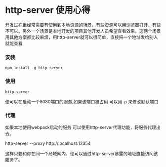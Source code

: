 # http-server 使用心得

开发过程重经常需要有使用到本地资源的场景，有些资源可以用浏览器打开，有些不可以。另外一个场景是本地开发的项目其他开发人员希望查看效果。这两个场景用其他方案都比较麻烦，用http-server就可以很简单，直接把一个地址发给别人就能查看

### 安装
```
npm install -g http-server
```

### 使用
```
http-server
```

便可以在启动一个8080端口的服务,如果该端口被占用 可以用-p 来修改默认端口

### 代理

如果本地使用webpack启动的服务 可以使用http-server代理功能，将服务代理出去。

http-server --proxy  http://localhost:12354


这样只要和你在同一个局域网内，便可以通过http-server暴露的地址直接访问该服务了。
